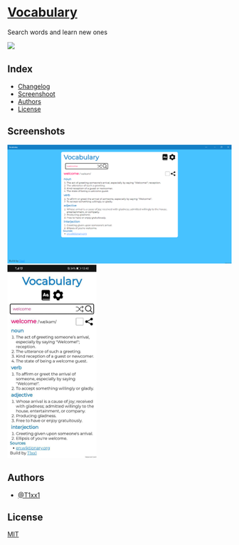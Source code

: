 # [Vocabulary](https://t1xx1.github.io/Vocabulary)

Search words and learn new ones

![](https://img.shields.io/github/package-json/v/T1xx1/Vocabulary)

## Index

-  [Changelog](./CHANGELOG.md)
-  [Screenshoot](#screenshots)
-  [Authors](#authors)
-  [License](#license)

## Screenshots

![](./img/pwa.png)
<img src='././img/mobile.jpg' width='200px' />

## Authors

-  [@T1xx1](https://github.com/t1xx1)

## License

[MIT](https://choosealicense.com/licenses/mit/)
